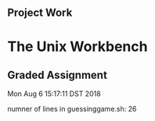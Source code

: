 ## Project Work 
# The Unix Workbench
## Graded Assignment
Mon Aug  6 15:17:11 DST 2018

 numner of lines in guessinggame.sh: 
26
